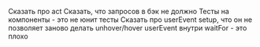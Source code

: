 Сказать про act
Сказать, что запросов в бэк не должно
Тесты на компоненты - это не юнит тесты
Сказать про userEvent setup, что он не позволяет заново делать unhover/hover
userEvent внутри waitFor - это плохо